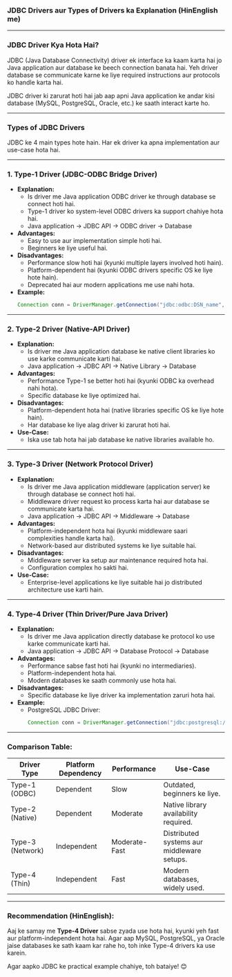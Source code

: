 ### **JDBC Drivers aur Types of Drivers ka Explanation (HinEnglish me)**

---

### **JDBC Driver Kya Hota Hai?**

JDBC (Java Database Connectivity) driver ek interface ka kaam karta hai jo Java application aur database ke beech connection banata hai. Yeh driver database se communicate karne ke liye required instructions aur protocols ko handle karta hai.

JDBC driver ki zarurat hoti hai jab aap apni Java application ke andar kisi database (MySQL, PostgreSQL, Oracle, etc.) ke saath interact karte ho.

---

### **Types of JDBC Drivers**

JDBC ke 4 main types hote hain. Har ek driver ka apna implementation aur use-case hota hai.

---

### **1. Type-1 Driver (JDBC-ODBC Bridge Driver)**

* **Explanation:**
  * Is driver me Java application ODBC driver ke through database se connect hoti hai.
  * Type-1 driver ko system-level ODBC drivers ka support chahiye hota hai.
  * Java application -> JDBC API -> ODBC driver -> Database
* **Advantages:**
  * Easy to use aur implementation simple hoti hai.
  * Beginners ke liye useful hai.
* **Disadvantages:**
  * Performance slow hoti hai (kyunki multiple layers involved hoti hain).
  * Platform-dependent hai (kyunki ODBC drivers specific OS ke liye hote hain).
  * Deprecated hai aur modern applications me use nahi hota.
* **Example:**
  ```java
  Connection conn = DriverManager.getConnection("jdbc:odbc:DSN_name", "username", "password");
  ```

---

### **2. Type-2 Driver (Native-API Driver)**

* **Explanation:**
  * Is driver me Java application database ke native client libraries ko use karke communicate karti hai.
  * Java application -> JDBC API -> Native Library -> Database
* **Advantages:**
  * Performance Type-1 se better hoti hai (kyunki ODBC ka overhead nahi hota).
  * Specific database ke liye optimized hai.
* **Disadvantages:**
  * Platform-dependent hota hai (native libraries specific OS ke liye hote hain).
  * Har database ke liye alag driver ki zarurat hoti hai.
* **Use-Case:**
  * Iska use tab hota hai jab database ke native libraries available ho.

---

### **3. Type-3 Driver (Network Protocol Driver)**

* **Explanation:**
  * Is driver me Java application middleware (application server) ke through database se connect hoti hai.
  * Middleware driver request ko process karta hai aur database se communicate karta hai.
  * Java application -> JDBC API -> Middleware -> Database
* **Advantages:**
  * Platform-independent hota hai (kyunki middleware saari complexities handle karta hai).
  * Network-based aur distributed systems ke liye suitable hai.
* **Disadvantages:**
  * Middleware server ka setup aur maintenance required hota hai.
  * Configuration complex ho sakti hai.
* **Use-Case:**
  * Enterprise-level applications ke liye suitable hai jo distributed architecture use karti hain.

---

### **4. Type-4 Driver (Thin Driver/Pure Java Driver)**

* **Explanation:**
  * Is driver me Java application directly database ke protocol ko use karke communicate karti hai.
  * Java application -> JDBC API -> Database Protocol -> Database
* **Advantages:**
  * Performance sabse fast hoti hai (kyunki no intermediaries).
  * Platform-independent hota hai.
  * Modern databases ke saath commonly use hota hai.
* **Disadvantages:**
  * Specific database ke liye driver ka implementation zaruri hota hai.
* **Example:**
  * PostgreSQL JDBC Driver:
    ```java
    Connection conn = DriverManager.getConnection("jdbc:postgresql://localhost:5432/mydb", "username", "password");
    ```

---

### **Comparison Table:**

| **Driver Type** | **Platform Dependency** | **Performance** | **Use-Case**                         |
| --------------------- | ----------------------------- | --------------------- | ------------------------------------------ |
| Type-1 (ODBC)         | Dependent                     | Slow                  | Outdated, beginners ke liye.               |
| Type-2 (Native)       | Dependent                     | Moderate              | Native library availability required.      |
| Type-3 (Network)      | Independent                   | Moderate-Fast         | Distributed systems aur middleware setups. |
| Type-4 (Thin)         | Independent                   | Fast                  | Modern databases, widely used.             |

---

### **Recommendation (HinEnglish):**

Aaj ke samay me **Type-4 Driver** sabse zyada use hota hai, kyunki yeh fast aur platform-independent hota hai. Agar aap MySQL, PostgreSQL, ya Oracle jaise databases ke sath kaam kar rahe ho, toh inke Type-4 drivers ka use karein.

Agar aapko JDBC ke practical example chahiye, toh bataiye! 😊

